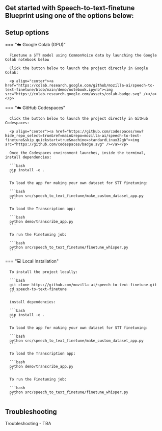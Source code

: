 Get started with Speech-to-text-finetune Blueprint using one of the options below:
---

## Setup options

=== "☁️ Google Colab (GPU)"

      Finetune a STT model using CommonVoice data by launching the Google Colab notebook below

      Click the button below to launch the project directly in Google Colab:

      <p align="center"><a href="https://colab.research.google.com/github/mozilla-ai/speech-to-text-finetune/blob/main/demo/notebook.ipynb"><img src="https://colab.research.google.com/assets/colab-badge.svg" /></a></p>

=== "☁️ GitHub Codespaces"

      Click the button below to launch the project directly in GitHub Codespaces:

      <p align="center"><a href="https://github.com/codespaces/new?hide_repo_select=true&ref=main&repo=mozilla-ai/speech-to-text-finetune&skip_quickstart=true&machine=standardLinux32gb"><img src="https://github.com/codespaces/badge.svg" /></a></p>

      Once the Codespaces environment launches, inside the terminal, install dependencies:

      ```bash
      pip install -e .
      ```

      To load the app for making your own dataset for STT finetuning:

      ```bash
      python src/speech_to_text_finetune/make_custom_dataset_app.py
      ```

      To load the Transcription app:

      ```bash
      python demo/transcribe_app.py
      ```

      To run the Finetuning job:

      ```bash
      python src/speech_to_text_finetune/finetune_whisper.py
      ```

=== "💻 Local Installation"

      To install the project locally:

      ```bash
      git clone https://github.com/mozilla-ai/speech-to-text-finetune.git
      cd speech-to-text-finetune
      ```

      install dependencies:

      ```bash
      pip install -e .
      ```

      To load the app for making your own dataset for STT finetuning:

      ```bash
      python src/speech_to_text_finetune/make_custom_dataset_app.py
      ```

      To load the Transcription app:

      ```bash
      python demo/transcribe_app.py
      ```

      To run the Finetuning job:

      ```bash
      python src/speech_to_text_finetune/finetune_whisper.py
      ```



## Troubleshooting

Troubleshooting - TBA
